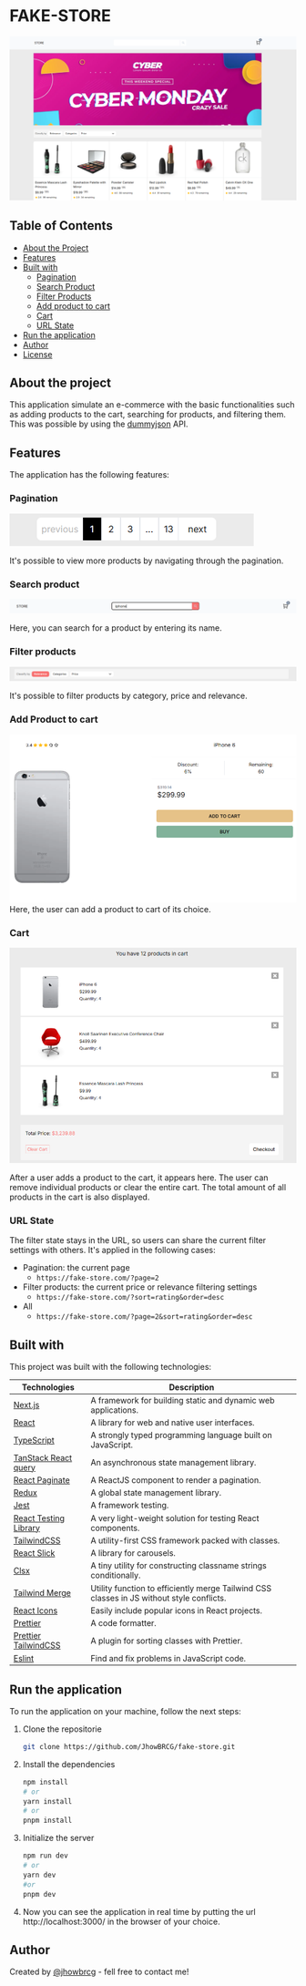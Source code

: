 # FAKE-STORE

<img src="docs/cover.png">

## Table of Contents

- [About the Project](#about-the-project)
- [Features](#features)
- [Built with](#built-with)
  - [Pagination](#pagination)
  - [Search Product](#search-product)
  - [Filter Products](#filter-products)
  - [Add product to cart](#add-product-to-cart)
  - [Cart](#cart)
  - [URL State](#url-state)
- [Run the application](#run-the-application)
- [Author](#author)
- [License](#license)

## About the project

This application simulate an e-commerce with the basic functionalities such as adding products to the cart, searching for products, and filtering them. This was possible by using the [dummyjson](https://dummyjson.com) API.

## Features

The application has the following features:

### Pagination

<img src="docs/pagination.png">

It's possible to view more products by navigating through the pagination.

### Search product

<img src="docs/search-product.png">

Here, you can search for a product by entering its name.

### Filter products

<img src="docs/filter.png">

It's possible to filter products by category, price and relevance.

### Add Product to cart

<img src="docs/add-to-cart.png">
Here, the user can add a product to cart of its choice.

### Cart

<img src="docs/cart.png">

After a user adds a product to the cart, it appears here. The user can remove individual products or clear the entire cart. The total amount of all products in the cart is also displayed.

### URL State

The filter state stays in the URL, so users can share the current filter settings with others. It's applied in the following cases:

- Pagination: the current page
  - `https://fake-store.com/?page=2`
- Filter products: the current price or relevance filtering settings
  - `https://fake-store.com/?sort=rating&order=desc`
- All
  - `https://fake-store.com/?page=2&sort=rating&order=desc`

## Built with

This project was built with the following technologies:

| Technologies                                                                                | Description                                                                               |
| ------------------------------------------------------------------------------------------- | ----------------------------------------------------------------------------------------- |
| [Next.js ](https://nextjs.org)                                                              | A framework for building static and dynamic web applications.                             |
| [React ](https://react.dev)                                                                 | A library for web and native user interfaces.                                             |
| [TypeScript ](https://www.typescriptlang.org/)                                              | A strongly typed programming language built on JavaScript.                                |
| [TanStack React query ](https://tanstack.com/query)                                         | An asynchronous state management library.                                                 |
| [React Paginate ](https://www.npmjs.com/package/react-paginate)                             | A ReactJS component to render a pagination.                                               |
| [Redux ](https://redux.js.org/)                                                             | A global state management library.                                                        |
| [Jest ](https://jestjs.io/)                                                                 | A framework testing.                                                                      |
| [React Testing Library ](https://testing-library.com/docs/react-testing-library/intro/)     | A very light-weight solution for testing React components.                                |
| [TailwindCSS ](https://tailwindcss.com)                                                     | A utility-first CSS framework packed with classes.                                        |
| [React Slick ](https://react-slick.neostack.com/)                                           | A library for carousels.                                                                  |
| [Clsx ](https://www.npmjs.com/package/clsx)                                                 | A tiny utility for constructing classname strings conditionally.                          |
| [Tailwind Merge ](https://www.npmjs.com/package/tailwind-merge)                             | Utility function to efficiently merge Tailwind CSS classes in JS without style conflicts. |
| [React Icons ](https://react-icons.github.io/react-icons/)                                  | Easily include popular icons in React projects.                                           |
| [Prettier ](https://prettier.io/)                                                           | A code formatter.                                                                         |
| [Prettier TailwindCSS ](https://tailwindcss.com/blog/automatic-class-sorting-with-prettier) | A plugin for sorting classes with Prettier.                                               |
| [Eslint ](https://eslint.org/)                                                              | Find and fix problems in JavaScript code.                                                 |

## Run the application

To run the application on your machine, follow the next steps:

1. Clone the repositorie

   ```sh
   git clone https://github.com/JhowBRCG/fake-store.git
   ```

2. Install the dependencies

   ```sh
   npm install
   # or
   yarn install
   # or
   pnpm install
   ```

3. Initialize the server

   ```sh
   npm run dev
   # or
   yarn dev
   #or
   pnpm dev
   ```

4. Now you can see the application in real time by putting the url http://localhost:3000/ in the browser of your choice.

## Author

Created by [@jhowbrcg](https://github.com/JhowBRCG) - fell free to contact me!
